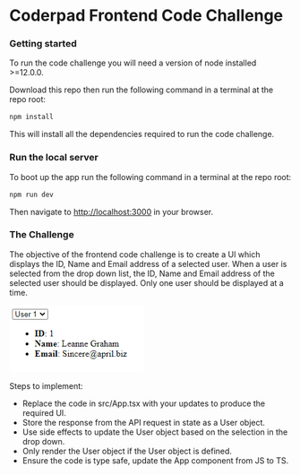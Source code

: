 # Coderpad Frontend Code Challenge

### Getting started

To run the code challenge you will need a version of node installed >=12.0.0.

Download this repo then run the following command in a terminal at the repo root:

```bash
npm install
```

This will install all the dependencies required to run the code challenge.

### Run the local server

To boot up the app run the following command in a terminal at the repo root:

```bash
npm run dev
```

Then navigate to [http://localhost:3000](http://localhost:3000) in your browser.

### The Challenge

The objective of the frontend code challenge is to create a UI which displays the ID, Name and Email address of a selected user. When a user is selected from the drop down list, the ID, Name and Email address of the selected user should be displayed. Only one user should be displayed at a time.

<img src="example.png" alt="example" />

Steps to implement:

- Replace the code in src/App.tsx with your updates to produce the required UI.
- Store the response from the API request in state as a User object.
- Use side effects to update the User object based on the selection in the drop down.
- Only render the User object if the User object is defined.
- Ensure the code is type safe, update the App component from JS to TS.
